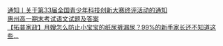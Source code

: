   
[通知丨关于第33届全国青少年科技创新大赛终评活动的通知](http://www.dianyue.me/archives/460/18mm1ug6jucl8npk/)  
[惠州高一期末考试语文试题及答案](http://www.dianyue.me/archives/458/xzlnm9efq3cgx2lc/)  
[【拓普家政】月嫂怎么防止小宝宝的纸尿裤漏尿？99%的新手家长还不知道这些…](http://www.dianyue.me/archives/239/1nbc9jbvoaanlfkb/)